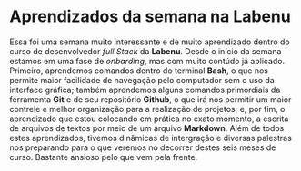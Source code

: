 # Aprendizados da semana na Labenu

Essa foi uma semana muito interessante e de muito aprendizado dentro do curso de desenvolvedor *full Stack* da **Labenu**. Desde o início da semana estamos em uma fase de *onbarding*, mas com muito contúdo já aplicado. Primeiro, aprendemos comandos dentro do terminal **Bash**, o que nos permite maior facilidade de navegação pelo computador sem o uso da interface gráfica; também aprendemos alguns comandos primordiais da ferramenta **Git** e de seu repositório **Github**, o que irá nos permitir um maior contrele e melhor organização para a realização de projetos; e, por fim, o aprendizado que estou colocando em prática no exato momento, a escrita de arquivos de textos por meio de um arquivo **Markdown**. Além de todos estes aprendizados, tivemos dinâmicas de intergração e diversas palestras nos preparando para o que veremos no decorrer destes seis meses de curso. Bastante ansioso pelo que vem pela frente. 